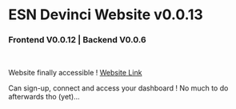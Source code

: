 # ESN Devinci Website v0.0.13

### Frontend V0.0.12 | Backend V0.0.6

<br>

Website finally accessible ! [Website Link](esn.hugobnl.fr)

Can sign-up, connect and access your dashboard ! No much to do afterwards tho (yet)...